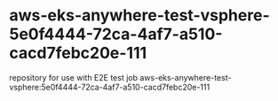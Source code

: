 # aws-eks-anywhere-test-vsphere-5e0f4444-72ca-4af7-a510-cacd7febc20e-111
repository for use with E2E test job aws-eks-anywhere-test-vsphere:5e0f4444-72ca-4af7-a510-cacd7febc20e-111
